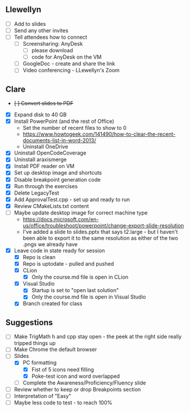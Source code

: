 ## Llewellyn

* [ ] Add to slides
* [ ] Send any other invites
* [ ] Tell attendees how to connect
    * [ ] Screensharing: AnyDesk
        * [ ] please download
        * [ ] code for AnyDesk on the VM
    * [ ] GoogleDoc - create and share the link
    * [ ] Video conferencing - LLewellyn's Zoom

## Clare

* ~~[ ] Convert slides to PDF~~
* [x] Expand disk to 40 GB
* [x] Install PowerPoint (and the rest of Office)
    * Set the number of recent files to show to 0
    * https://www.howtogeek.com/141490/how-to-clear-the-recent-documents-list-in-word-2013/
    * Uninstall OneDrive
* [x] Uninstall OpenCodeCoverage
* [x] Uninstall araxismerge
* [x] Install PDF reader on VM
* [x] Set up desktop image and shortcuts
* [x] Disable breakpoint generation code
* [x] Run through the exercises
* [x] Delete LegacyTest
* [x] Add ApprovalTest.cpp - set up and ready to run
* [x] Review CMakeLists.txt content
* [ ] Maybe update desktop image for correct machine type
    * https://docs.microsoft.com/en-us/office/troubleshoot/powerpoint/change-export-slide-resolution
    * I've added a slide to slides.pptx that says t2.large - but I haven't been able to export it to the same resolution as either of the two .pngs we already have
* [x] Leave code in state ready for session
    * [x] Repo is clean
    * [x] Repo is uptodate - pulled and pushed
    * [x] CLion
        * [x] Only the course.md file is open in CLion
    * [x] Visual Studio
        * [x] Startup is set to "open last solution"
        * [x] Only the course.md file is open in Visual Studio
    * [x] Branch created for class

## Suggestions

* [ ] Make TrigMath h and cpp stay open - the peek at the right side really tripped things up
* [ ] Make Chrome the default browser
* [ ] Slides
  * [x] PC formatting
    * [x] Fist of 5 icons need filling
    * [x] Poke-test icon and word overlapped
  * [ ] Complete the Awareness/Proficiency/Fluency slide
* [ ] Review whether to keep or drop Breakpoints section
* [ ] Interpretation of "Easy"
* [ ] Maybe less code to test - to reach 100%